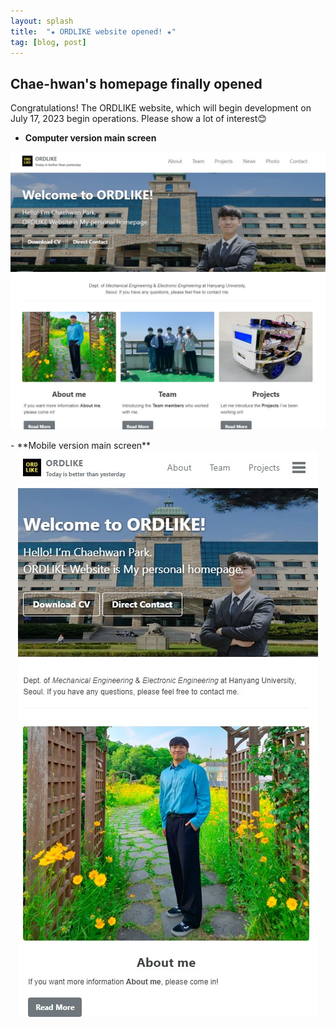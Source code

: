 ```yaml
---
layout: splash
title:  "★ ORDLIKE website opened! ★"
tag: [blog, post]
---
```

## Chae-hwan's homepage finally opened

Congratulations! The ORDLIKE website, which will begin development on July 17, 2023 begin operations. Please show a lot of interest😊

- **Computer version main screen**
  <html>
<head>
  <style>
    .center-image {
      display: flex;
      justify-content: center;
    }
  </style>
</head>

  <div class="center-image">
    <img src="../images/2023-07-17-first/2023-07-17(2).jpg" alt="Image" />
  </div>
<br>
- **Mobile version main screen**
  <div class="center-image">
    <img src="../images/2023-07-17-first/2023-07-17(1).jpg" alt="Image" />
  </div>